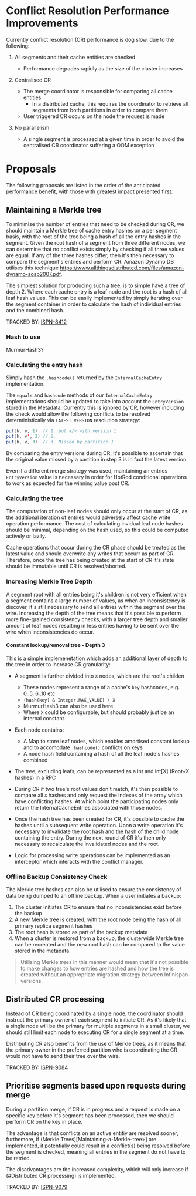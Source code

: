Conflict Resolution Performance Improvements
====================
Currently conflict resolution (CR) performance is dog slow, due to the following:

1. All segments and their cache entities are checked
    - Performance degrades rapidly as the size of the cluster increases

2. Centralised CR
    - The merge coordinator is responsible for comparing all cache entities
        - In a distributed cache, this requires the coordinator to retrieve all segments from both partitions in order
        to compare them
    - User triggered CR occurs on the node the request is made

3. No parallelism
    - A single segment is processed at a given time in order to avoid the centralised CR coordinator suffering a OOM exception

# Proposals
The following proposals are listed in the order of the anticipated performance benefit, with those with greatest impact
presented first.

## Maintaining a Merkle tree
To minimise the number of entries that need to be checked during CR, we should maintain a Merkle tree of cache entry hashes
on a per segment basis, with the root of the tree being a hash of all the entry hashes in the segment. Given the root hash
of a segment from three different nodes, we can determine that no conflict exists simply by checking if all three values
are equal. If any of the three hashes differ, then it's then necessary to compare the segment's entries and perform CR.
Amazon Dynamo DB utilises this technique https://www.allthingsdistributed.com/files/amazon-dynamo-sosp2007.pdf.

The simplest solution for producing such a tree, is to simple have a tree of depth 2. Where each cache entry is a leaf node
and the root is a hash of all leaf hash values. This can be easily implemented by simply iterating over the segment container
in order to calculate the hash of individual entries and the combined hash.

TRACKED BY: [ISPN-8412](https://issues.redhat.com/browse/ISPN-8412)

### Hash to use
MurmurHash3?

### Calculating the entry hash
Simply hash the `.hashcode()` returned by the `InternalCacheEntry` implementation.

The `equals` and `hashcode` methods of our `InternalCacheEntry` implementations should be updated to take into account
the `EntryVersion` stored in the Metadata. Currently this is ignored by CR, however including the check would allow the
following conflicts to be resolved deterministically via `LATEST_VERSION` resolution strategy:

```java
put(k, v, 1)  // 1. put k/v with version 1
put(k, v', 2) // 2.
put(k, v, 3)  // 3. Missed by partition 1
```
By comparing the entry versions during CR, it's possible to ascertain that the original value missed by a partition in
step 3 is in fact the latest version.

Even if a different merge strategy was used, maintaining an entries `EntryVersion` value is necessary in order for 
HotRod conditional operations to work as expected for the winning value post CR.

### Calculating the tree
The computation of non-leaf nodes should only occur at the start of CR, as the additional iteration of entries would
adversely affect cache write operation performance. The cost of calculating invidual leaf node hashes should be minimal,
depending on the hash used, so this could be computed actively or lazily.

Cache operations that occur during the CR phase should be treated as the latest value and should overwrite any writes
that occurr as part of CR. Therefore, once the tree has being created at the start of CR it's state should be immutable
until CR is resolved/aborted.

### Increasing Merkle Tree Depth
A segment root with all entries being it's children is not very efficient when a segment contains a large number of values,
as when an inconsistency is discover, it's still necessary to send all entries within the segment over the wire. Increasing
the depth of the tree means that it's possible to perform more fine-grained consistency checks, with a larger tree depth
and smaller amount of leaf nodes resulting in less entries having to be sent over the wire when inconsistencies do occur.

#### Constant lookup/removal tree - Depth 3
This is a simple implemenetation which adds an additional layer of depth to the tree in order to increase CR granularity:

* A segment is further divided into `X` nodes, which are the root's childen
  - These nodes represent a range of a cache's `key` hashcodes, e.g. 0..5, 6..10 etc
  - `(hash(key) & Integer.MAX_VALUE) \ X`
  - MurmurHash3 can also be used here
  - Where `X` could be configurable, but should probably just be an internal constant

* Each node contains:
    - A Map to store leaf nodes, which enables amortised constant lookup and to accomodate `.hashcode()` conflicts on keys
    - A node hash field containing a hash of all the leaf node's hashes combined

* The tree, excluding leafs, can be represented as a int and int[X] (Root+X hashes) in a RPC

* During CR if two tree's root values don't match, it's then possible to compare all `X` hashes and only request the indexes
of the array which have conflicting hashes. At which point the participating nodes only return the InternalCacheEntries
associated with those nodes.

* Once the hash tree has been created for CR, it's possible to cache the hashes until a subsequent write operation. Upon
a write operation it's necessary to invalidate the root hash and the hash of the child node containing the entry. During
the next round of CR it's then only necessary to recalculate the invalidated nodes and the root.

* Logic for processing write operations can be implemented as an interceptor which interacts with the conflict manager.

### Offline Backup Consistency Check
The Merkle tree hashes can also be utilised to ensure the consistency of data being dumped to an offline backup. When a
user initiates a backup:

1. The cluster initiates CR to ensure that no inconsistencies exist before the backup
2. A new Merkle tree is created, with the root node being the hash of all primary replica segment hashes
3. The root hash is stored as part of the backup metadata
4. When a cluster is restored from a backup, the clusterwide Merkle tree can be recreated and the new root hash can be
compared to the value stored in the metadata.

> Utilising Merkle trees in this manner would mean that it's not possible to make changes to how entries are hashed
and how the tree is created without an appropriate migration strategy between Infinispan versions.

## Distributed CR processing
Instead of CR being coordinated by a single node, the coordinator should instruct the primary owner of each segment to
initiate CR. As it's likely that a single node will be the primary for multiple segments in a small cluster, we should
still limit each node to executing CR for a single segment at a time.

Distributing CR also benefits from the use of Merkle trees, as it means that the primary owner in the preferred partition
who is coordinating the CR would not have to send their tree over the wire.

TRACKED BY: [ISPN-9084](https://issues.redhat.com/browse/ISPN-9084)

## Prioritise segments based upon requests during merge
During a partition merge, if CR is in progress and a request is made on a specific key before it's segment has been processed,
then we should perform CR on the key in place.

The advantage is that conflicts on an active entitiy are resolved sooner, furthemore, if (Merkle Trees)[Maintaining-a-Merkle-tree>]
are implemented, it potentially could result in a conflict(s) being resolved before the segment is checked, meaning all entries
in the segment do not have to be retried.

The disadvantages are the increased complexity, which will only increase if (#Distributed CR processing) is implemented.

TRACKED BY: [ISPN-9079](https://issues.redhat.com/browse/ISPN-9079)
